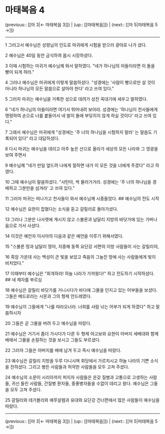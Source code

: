 # 마태복음 4

(previous:: [[마 3|← 마태복음 3]]) | (up:: [[마태복음]]) | (next:: [[마 5|마태복음 5 →]])

***




1 
그러고서 예수님은 성령님의 인도로 마귀에게 시험을 받으러 광야로 나가 셨다. 



2 
예수님은 40일 동안 금식하여 몹시 시장하셨다. 



3 
이때 시험하는 마귀가 예수님께 와서 말하였다. "네가 하나님의 아들이라면 이 돌을 빵이 되게 하라." 



4 
그러나 예수님은 마귀에게 이렇게 말씀하셨다. "성경에는 '사람이 빵으로만 살 것이 아니라 하나님의 모든 말씀으로 살아야 한다' 라고 쓰여 있다." 



5 
그러자 마귀는 예수님을 거룩한 성으로 데려가 성전 꼭대기에 세우고 말하였다. 



6 
"네가 하나님의 아들이라면 여기서 뛰어내려 보아라. 성경에는 '하나님이 천사들에게 명령하여 손으로 너를 붙들어서 네 발이 돌에 부딪히지 않게 하실 것이다' 라고 쓰여 있다." 



7 
그래서 예수님은 마귀에게 "성경에는 '주 너의 하나님을 시험하지 말라' 는 말씀도 기록되어 있다" 라고 대답하셨다. 



8 
다시 마귀는 예수님을 데리고 아주 높은 산으로 올라가 세상의 모든 나라와 그 영광을 보여 주면서 



9 
예수님께 "네가 만일 엎드려 나에게 절하면 내가 이 모든 것을 너에게 주겠다" 라고 하였다. 



10 
그때 예수님이 말씀하셨다. "사탄아, 썩 물러가거라. 성경에는 '주 너의 하나님을 경배하고 그분만을 섬겨라' 고 쓰여 있다." 



11 
그러자 마귀는 떠나가고 천사들이 와서 예수님께 시중들었다. ## 예수님의 전도 시작 



12 
예수님은 요한이 잡혔다는 소식을 듣고 갈릴리로 돌아가셨다. 



13 
그러나 그분은 나사렛에 계시지 않고 스불론과 납달리 지방의 바닷가에 있는 가버나움으로 가서 사셨다. 



14 
이것은 예언자 이사야의 다음과 같은 예언을 이루기 위해서였다. 



15 
"스불론 땅과 납달리 땅아, 지중해 동쪽 요단강 서편의 이방 사람들이 사는 갈릴리야, 



16 
흑암 가운데 사는 백성이 큰 빛을 보았고 죽음의 그늘진 땅에 사는 사람들에게 빛이 비치었다." 



17 
이때부터 예수님은 "회개하라! 하늘 나라가 가까웠다!" 하고 전도하기 시작하셨다. ## 네 제자를 부르심 



18 
예수님은 갈릴리 바닷가를 거니시다가 바다에 그물을 던지고 있는 어부들을 보셨다. 그들은 베드로라는 시몬과 그의 형제 안드레였다. 



19 
예수님이 그들에게 "나를 따라오너라. 너희를 사람 낚는 어부가 되게 하겠다" 하고 말씀하시자 



20 
그들은 곧 그물을 버려 두고 예수님을 따랐다. 



21 
예수님은 거기서 좀더 가시다가 다른 두 형제 야고보와 요한이 아버지 세베대와 함께 배에서 그물을 손질하는 것을 보시고 그들도 부르셨다. 



22 
그러자 그들은 아버지를 배에 남겨 두고 즉시 예수님을 따랐다. 



23 
예수님은 갈릴리 지방을 두루 다니시며 회당에서 가르치시고 하늘 나라의 기쁜 소식을 전하셨다. 그리고 병든 사람들과 허약한 사람들을 모두 고쳐 주셨다. 



24 
예수님의 소문이 시리아까지 퍼지자 사람들은 온갖 질병과 고통으로 고생하는 사람들, 귀신 들린 사람들, 간질병 환자들, 중풍병자들을 수없이 데리고 왔다. 예수님은 그들을 모두 고쳐 주셨다. 



25 
갈릴리와 데가볼리와 예루살렘과 유대와 요단강 건너편에서 많은 사람들이 예수님을 따랐다.

***

(previous:: [[마 3|← 마태복음 3]]) | (up:: [[마태복음]]) | (next:: [[마 5|마태복음 5 →]])

